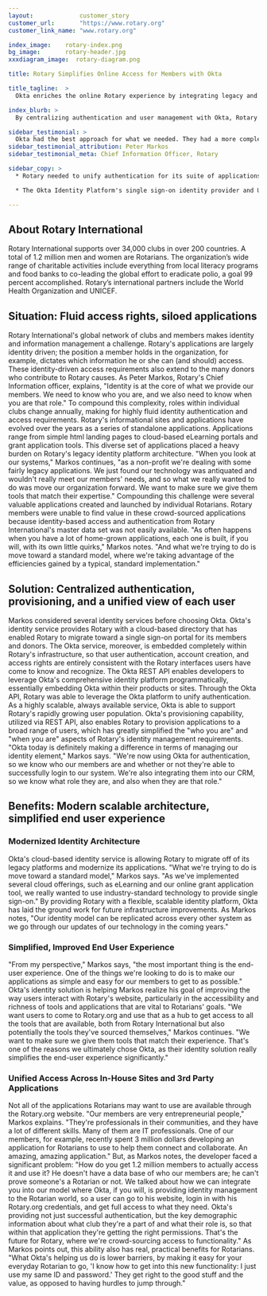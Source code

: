 ```yaml
---
layout:             customer_story
customer_url:       "https://www.rotary.org"
customer_link_name: "www.rotary.org"

index_image:    rotary-index.png
bg_image:       rotary-header.jpg
xxxdiagram_image:  rotary-diagram.png

title: Rotary Simplifies Online Access for Members with Okta

title_tagline:  >
  Okta enriches the online Rotary experience by integrating legacy and third-party platforms with a new central Rotary authentication system, enabling members of the Rotary community worldwide to work more effectively and productively for the good of their neighbors

index_blurb: >
  By centralizing authentication and user management with Okta, Rotary International can now crowd-source applications from its community and make these available to over 1.2M members with just one set of credentials.

sidebar_testimonial: >
  Okta had the best approach for what we needed. They had a more complete vision to managing identity, and the integration and single sign-on approach was very consistent with what we needed to have happen in the coming years for our user base.
sidebar_testimonial_attribution: Peter Markos
sidebar_testimonial_meta: Chief Information Officer, Rotary

sidebar_copy: >
  * Rotary needed to unify authentication for its suite of applications for over 1.2M members, and provide for an integrated experience across crowd-sourced applications created by the Rotary community.

  * The Okta Identity Platform's single sign-on identity provider and Universal Directory with integration to Rotary's CRM system, provide a unified view of all members and seamless access across a suite of applications.

---
```




## About Rotary International
Rotary International supports over 34,000 clubs in over 200 countries. A total of 1.2 million men and women are Rotarians. The organization’s wide range of charitable activities include everything from local literacy programs and food banks to co-leading the  global effort to eradicate polio, a goal 99 percent accomplished. Rotary’s international partners include the World Health Organization and UNICEF.


## Situation: Fluid access rights, siloed applications

Rotary International's global network of clubs and members makes identity and information management a challenge. Rotary's applications are largely identity driven; the position a member holds in the organization, for example, dictates which information he or she can (and should) access. These identity-driven access requirements also extend to the many donors who contribute to Rotary causes. As Peter Markos, Rotary's Chief Information officer, explains, "Identity is at the core of what we provide our members. We need to know who you are, and we also need to know when you are that role." To compound this complexity, roles within individual clubs change annually, making for highly fluid identity authentication and access requirements.
Rotary's informational sites and applications have evolved over the years as a series of standalone applications. Applications range from simple html landing pages to cloud-based eLearning portals and grant application tools. This diverse set of applications placed a heavy burden on Rotary's legacy identity platform architecture. "When you look at our systems," Markos continues, "as a non-profit we're dealing with some fairly legacy applications. We just found our technology was antiquated and wouldn't really meet our members' needs, and so what we really wanted to do was move our organization forward. We want to make sure we give them tools that match their expertise." Compounding this challenge were several valuable applications created and launched by individual Rotarians. Rotary members were unable to find value in these crowd-sourced applications because identity-based access and authentication from Rotary International's master data set was not easily available. "As often happens when you have a lot of home-grown applications, each one is built, if you will, with its own little quirks," Markos notes. "And what we're trying to do is move toward a standard model, where we're taking advantage of the efficiencies gained by a typical, standard implementation."


## Solution: Centralized authentication, provisioning, and a unified view of each user

Markos considered several identity services before choosing Okta. Okta's identity service provides Rotary with a cloud-based directory that has enabled Rotary to migrate toward a single sign-on portal for its members and donors. The Okta service, moreover, is embedded completely within Rotary's infrastructure, so that user authentication, account creation, and access rights are entirely consistent with the Rotary interfaces users have come to know and recognize.
The Okta REST API enables developers to leverage Okta's comprehensive identity platform programmatically, essentially embedding Okta within their products or sites.  Through the Okta API, Rotary was able to leverage the Okta platform to unify authentication.  As a highly scalable, always available service, Okta is able to support Rotary's rapidly growing user population.  Okta's provisioning capability, utilized via REST API, also enables Rotary to provision applications to a broad range of users, which has greatly simplified the "who you are" and "when you are" aspects of Rotary's identity management requirements. "Okta today is definitely making a difference in terms of managing our identity element," Markos says. "We're now using Okta for authentication, so we know who our members are and whether or not they're able to successfully login to our system. We're also integrating them into our CRM, so we know what role they are, and also when they are that role."


## Benefits: Modern scalable architecture, simplified end user experience

### Modernized Identity Architecture

Okta's cloud-based identity service is allowing Rotary to migrate off of its legacy platforms and modernize its applications. "What we're trying to do is move toward a standard model," Markos says. "As we've implemented several cloud offerings, such as eLearning and our online grant application tool, we really wanted to use industry-standard technology to provide single sign-on." By providing Rotary with a flexible, scalable identity platform, Okta has laid the ground work for future infrastructure improvements. As Markos notes, "Our identity model can be replicated across every other system as we go through our updates of our technology in the coming years."

### Simplified, Improved End User Experience

"From my perspective," Markos says, "the most important thing is the end-user experience. One of the things we're looking to do is to make our applications as simple and easy for our members to get to as possible." Okta's identity solution is helping Markos realize his goal of improving the way users interact with Rotary's website, particularly in the accessibility and richness of tools and applications that are vital to Rotarians' goals. "We want users to come to Rotary.org and use that as a hub to get access to all the tools that are available, both from Rotary International but also potentially the tools they've sourced themselves," Markos continues. "We want to make sure we give them tools that match their experience. That's one of the reasons we ultimately chose Okta, as their identity solution really simplifies the end-user experience significantly."

### Unified Access Across In-House Sites and 3rd Party Applications

Not all of the applications Rotarians may want to use are available through the Rotary.org website. "Our members are very entrepreneurial people," Markos explains. "They're professionals in their communities, and they have a lot of different skills. Many of them are IT professionals. One of our members, for example, recently spent 3 million dollars developing an application for Rotarians to use to help them connect and collaborate. An amazing, amazing application." But, as Markos notes, the developer faced a significant problem: "How do you get 1.2 million members to actually access it and use it? He doesn't have a data base of who our members are; he can't prove someone's a Rotarian or not. We talked about how we can integrate you into our model where Okta, if you will, is providing identity management to the Rotarian world, so a user can go to his website, login in with his Rotary.org credentials, and get full access to what they need. Okta's providing not just successful authentication, but the key demographic information about what club they're a part of and what their role is, so that within that application they're getting the right permissions. That's the future for Rotary, where we're crowd-sourcing access to functionality." As Markos points out, this ability also has real, practical benefits for Rotarians. "What Okta's helping us do is lower barriers, by making it easy for your everyday Rotarian to go, 'I know how to get into this new functionality: I just use my same ID and password.' They get right to the good stuff and the value, as opposed to having hurdles to jump through."

